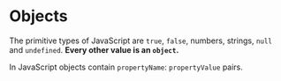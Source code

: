 # Objects

The primitive types of JavaScript are `true`, `false`, numbers, strings, `null` and `undefined`. **Every other value is an `object`.**

In JavaScript objects contain `propertyName`: `propertyValue` pairs.

